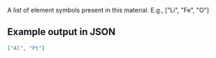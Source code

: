 A list of element symbols present in this material. E.g., ["Li", "Fe", "O"]

## Example output in JSON

```json
["Al", "Pt"]
```